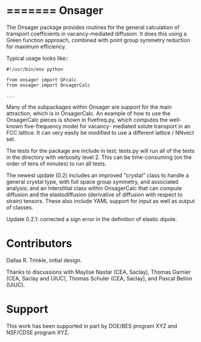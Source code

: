 =======
Onsager
=======

The Onsager package provides routines for the general calculation of transport
coefficients in vacancy-mediated diffusion. It does this using a Green function
approach, combined with point group symmetry reduction for maximum efficiency.

Typical usage looks like::

    #!/usr/bin/env python

    from onsager import GFcalc
    from onsager import OnsagerCalc

    ...

Many of the subpackages within Onsager are support for the main attraction, which
is in OnsagerCalc. An example of how to use the OnsagerCalc pieces is shown in
fivefreq.py, which computes the well-known five-frequency model for vacancy-
mediated solute transport in an FCC lattice. It can very easily be modified
to use a different lattice / NNvect set.

The tests for the package are include in test; tests.py will run all of the tests
in the directory with verbosity level 2. This can be time-consuming (on the order
of tens of minutes) to run all tests.

The newest update (0.2) includes an improved "crystal" class to handle a general
crystal type, with full space group symmetry, and associated analysis; and an
Interstitial class within OnsagerCalc that can compute diffusion and the
elastodiffusion (derivative of diffusion with respect to strain) tensors. These
also include YAML support for input as well as output of classes.

Update 0.2.1: corrected a sign error in the definition of elastic dipole.

Contributors
============
Dallas R. Trinkle, initial design.

Thanks to discussions with Maylise Nastar (CEA, Saclay), Thomas Garnier
(CEA, Saclay and UIUC), Thomas Schuler (CEA, Saclay), and Pascal Bellon (UIUC).

Support
=======
This work has been supported in part by DOE/BES program XYZ and NSF/CDSE program XYZ.
